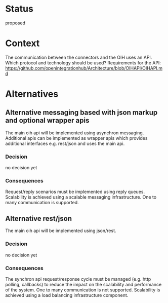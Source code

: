 # Status
proposed

# Context
The communication between the connectors and the OIH uses an API. Which protocol and technology should be used?
Requirements for the API: https://github.com/openintegrationhub/Architecture/blob/OIHAPI/OIHAPI.md

# Alternatives

## Alternative messaging based with json markup and optional wrapper apis 
The main oih api will be implemented using asynchron messaging.
Additional apis can be implemented as wrapper apis which provides additional interfaces e.g. rest/json and uses the main api.

### Decision
no decision yet

### Consequences
Request/reply scenarios must be implemented using reply queues.
Scalability is achieved using a scalable messaging infrastructure.
One to many communication is supported.


## Alternative rest/json
The main oih api will be implemented using json/rest.

### Decision
no decision yet

### Consequences
The synchron api request/response cycle must be managed (e.g. http polling, callbacks) to reduce the impact on the scalability and performance of the system.
One to many communication is not supported.
Scalability is achieved using a load balancing infrastructure component.

